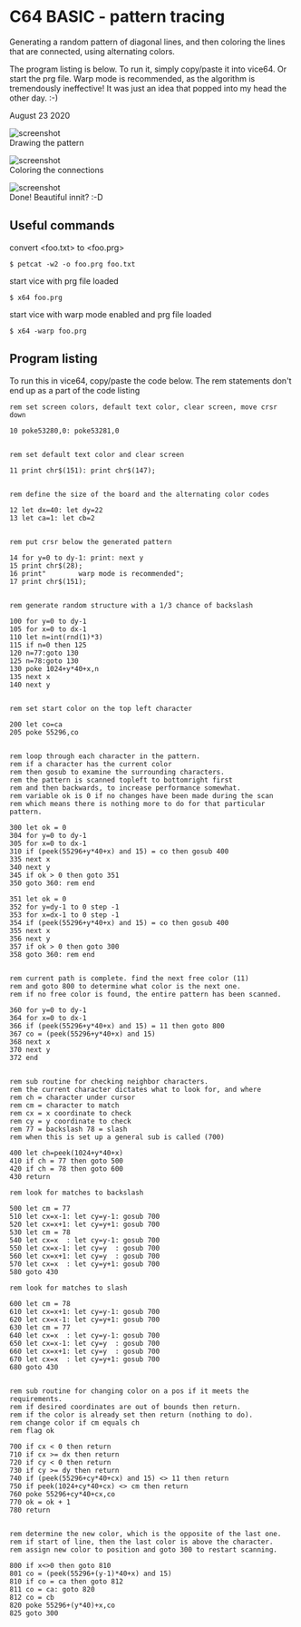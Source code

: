 # C64 BASIC - pattern tracing

Generating a random pattern of diagonal lines, and then coloring the lines that are connected, using alternating colors.

The program listing is below. To run it, simply copy/paste it into vice64. Or start the prg file. Warp mode is recommended, as the algorithm is tremendously ineffective! It was just an idea that popped into my head the other day. :-)

August 23 2020

![screenshot](img_start.png)  
Drawing the pattern  
  
![screenshot](img_progress.png)  
Coloring the connections  

![screenshot](img_end.png)  
Done! Beautiful innit? :-D


## Useful commands

convert <foo.txt> to <foo.prg>
```
$ petcat -w2 -o foo.prg foo.txt
```


start vice with prg file loaded
```
$ x64 foo.prg
```

start vice with warp mode enabled and prg file loaded
```
$ x64 -warp foo.prg
```


## Program listing

To run this in vice64, copy/paste the code below. The rem statements don't end up as a part of the code listing

```
rem set screen colors, default text color, clear screen, move crsr down

10 poke53280,0: poke53281,0


rem set default text color and clear screen

11 print chr$(151): print chr$(147);


rem define the size of the board and the alternating color codes

12 let dx=40: let dy=22
13 let ca=1: let cb=2


rem put crsr below the generated pattern

14 for y=0 to dy-1: print: next y
15 print chr$(28);
16 print"        warp mode is recommended";
17 print chr$(151);


rem generate random structure with a 1/3 chance of backslash

100 for y=0 to dy-1
105 for x=0 to dx-1
110 let n=int(rnd(1)*3)
115 if n=0 then 125
120 n=77:goto 130
125 n=78:goto 130
130 poke 1024+y*40+x,n
135 next x
140 next y


rem set start color on the top left character

200 let co=ca
205 poke 55296,co


rem loop through each character in the pattern.
rem if a character has the current color
rem then gosub to examine the surrounding characters.
rem the pattern is scanned topleft to bottomright first
rem and then backwards, to increase performance somewhat.
rem variable ok is 0 if no changes have been made during the scan
rem which means there is nothing more to do for that particular pattern.

300 let ok = 0
304 for y=0 to dy-1
305 for x=0 to dx-1
310 if (peek(55296+y*40+x) and 15) = co then gosub 400
335 next x
340 next y
345 if ok > 0 then goto 351
350 goto 360: rem end

351 let ok = 0
352 for y=dy-1 to 0 step -1
353 for x=dx-1 to 0 step -1
354 if (peek(55296+y*40+x) and 15) = co then gosub 400
355 next x
356 next y
357 if ok > 0 then goto 300
358 goto 360: rem end


rem current path is complete. find the next free color (11)
rem and goto 800 to determine what color is the next one.
rem if no free color is found, the entire pattern has been scanned.

360 for y=0 to dy-1
364 for x=0 to dx-1
366 if (peek(55296+y*40+x) and 15) = 11 then goto 800
367 co = (peek(55296+y*40+x) and 15)
368 next x
370 next y
372 end


rem sub routine for checking neighbor characters.
rem the current character dictates what to look for, and where
rem ch = character under cursor
rem cm = character to match
rem cx = x coordinate to check
rem cy = y coordinate to check
rem 77 = backslash 78 = slash
rem when this is set up a general sub is called (700)

400 let ch=peek(1024+y*40+x)
410 if ch = 77 then goto 500
420 if ch = 78 then goto 600
430 return

rem look for matches to backslash

500 let cm = 77
510 let cx=x-1: let cy=y-1: gosub 700
520 let cx=x+1: let cy=y+1: gosub 700
530 let cm = 78
540 let cx=x  : let cy=y-1: gosub 700
550 let cx=x-1: let cy=y  : gosub 700
560 let cx=x+1: let cy=y  : gosub 700
570 let cx=x  : let cy=y+1: gosub 700
580 goto 430

rem look for matches to slash

600 let cm = 78
610 let cx=x+1: let cy=y-1: gosub 700
620 let cx=x-1: let cy=y+1: gosub 700
630 let cm = 77
640 let cx=x  : let cy=y-1: gosub 700
650 let cx=x-1: let cy=y  : gosub 700
660 let cx=x+1: let cy=y  : gosub 700
670 let cx=x  : let cy=y+1: gosub 700
680 goto 430


rem sub routine for changing color on a pos if it meets the requirements.
rem if desired coordinates are out of bounds then return.
rem if the color is already set then return (nothing to do).
rem change color if cm equals ch
rem flag ok

700 if cx < 0 then return
710 if cx >= dx then return
720 if cy < 0 then return
730 if cy >= dy then return
740 if (peek(55296+cy*40+cx) and 15) <> 11 then return
750 if peek(1024+cy*40+cx) <> cm then return
760 poke 55296+cy*40+cx,co
770 ok = ok + 1
780 return


rem determine the new color, which is the opposite of the last one.
rem if start of line, then the last color is above the character.
rem assign new color to position and goto 300 to restart scanning.

800 if x<>0 then goto 810
801 co = (peek(55296+(y-1)*40+x) and 15)
810 if co = ca then goto 812
811 co = ca: goto 820
812 co = cb
820 poke 55296+(y*40)+x,co
825 goto 300

``` 
